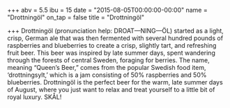+++
abv = 5.5
ibu = 15
date = "2015-08-05T00:00:00-00:00"
name = "Drottningöl"
on_tap = false
title = "Drottningöl"

+++
Drottningöl (pronunciation help: DROAT—NING—ÖL) started as a light, crisp, German ale that was then fermented with several hundred pounds of raspberries and blueberries to create a crisp, slightly tart, and refreshing fruit beer. This beer was inspired by late summer days, spent wandering through the forests of central Sweden, foraging for berries. The name, meaning “Queen’s Beer,” comes from the popular Swedish food item, ‘drottningsylt,’ which is a jam consisting of 50% raspberries and 50% blueberries. Drottningöl is the perfect beer for the warm, late summer days of August, where you just want to relax and treat yourself to a little bit of royal luxury. SKÅL!